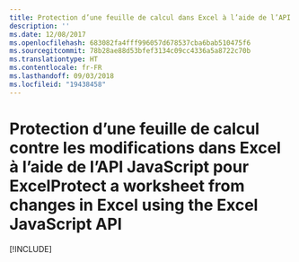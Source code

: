 ```yaml
---
title: Protection d’une feuille de calcul dans Excel à l’aide de l’API JavaScript pour Excel
description: ''
ms.date: 12/08/2017
ms.openlocfilehash: 683082fa4fff996057d678537cba6bab510475f6
ms.sourcegitcommit: 78b28ae88d53bfef3134c09cc4336a5a8722c70b
ms.translationtype: HT
ms.contentlocale: fr-FR
ms.lasthandoff: 09/03/2018
ms.locfileid: "19438458"
---
```

# <a name="protect-a-worksheet-from-changes-in-excel-using-the-excel-javascript-api"></a><span data-ttu-id="16269-102">Protection d’une feuille de calcul contre les modifications dans Excel à l’aide de l’API JavaScript pour Excel</span><span class="sxs-lookup"><span data-stu-id="16269-102">Protect a worksheet from changes in Excel using the Excel JavaScript API</span></span>

[!INCLUDE[](../includes/excel-tutorial-protect-worksheet.md)]